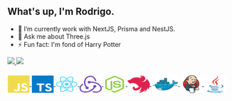 ## What's up, I'm Rodrigo.

- 🌱 I’m currently work with NextJS, Prisma and NestJS.
- 💬 Ask me about Three.js
- ⚡ Fun fact: I'm fond of Harry Potter
<!-- - 📫 How to reach me: ... -->

<div>
  <a href="https://github.com/RodrigoSCoutinho">
  <img height="180em" src="https://github-readme-stats.vercel.app/api?username=RodrigoSCoutinho&show_icons=true&theme=midnight-purple&include_all_commits=true&count_private=true"/>
  <img height="180em" src="https://github-readme-stats.vercel.app/api/top-langs/?username=RodrigoSCoutinho&layout=compact&langs_count=7&theme=midnight-purple"/>
</div>
<div style="display: inline_block"><br>
  <img align="center" alt="Rod-JS" height="40" width="50" src="https://raw.githubusercontent.com/devicons/devicon/master/icons/javascript/javascript-plain.svg">
  <img align="center" alt="Rod-Ts" height="40" width="50" src="https://raw.githubusercontent.com/devicons/devicon/master/icons/typescript/typescript-plain.svg">
  <img align="center" alt="Rod-React" height="40" width="50" src="https://raw.githubusercontent.com/devicons/devicon/master/icons/react/react-original.svg">
  <img align="center" alt="Rod-AWS" height="40" width="50" src="https://raw.githubusercontent.com/devicons/devicon/master/icons/redux/redux-original.svg">
  <img align="center" alt="Rod-Node.Js" height="40" width="50" src="https://raw.githubusercontent.com/devicons/devicon/master/icons/nodejs/nodejs-original.svg">
  <img align="center" alt="Rod-AWS" height="40" width="50" src="https://raw.githubusercontent.com/devicons/devicon/master/icons/nestjs/nestjs-plain.svg">
  <img align="center" alt="Rod-Docker" height="50" width="60" src="https://raw.githubusercontent.com/devicons/devicon/master/icons/docker/docker-original.svg">
  <img align="center" alt="Rod-Jenkins" height="40" width="50" src="https://raw.githubusercontent.com/devicons/devicon/master/icons/jenkins/jenkins-original.svg">
  <img align="center" alt="Rod-AWS" height="40" width="50" src="https://raw.githubusercontent.com/devicons/devicon/master/icons/java/java-original.svg">
</div>

 ##
